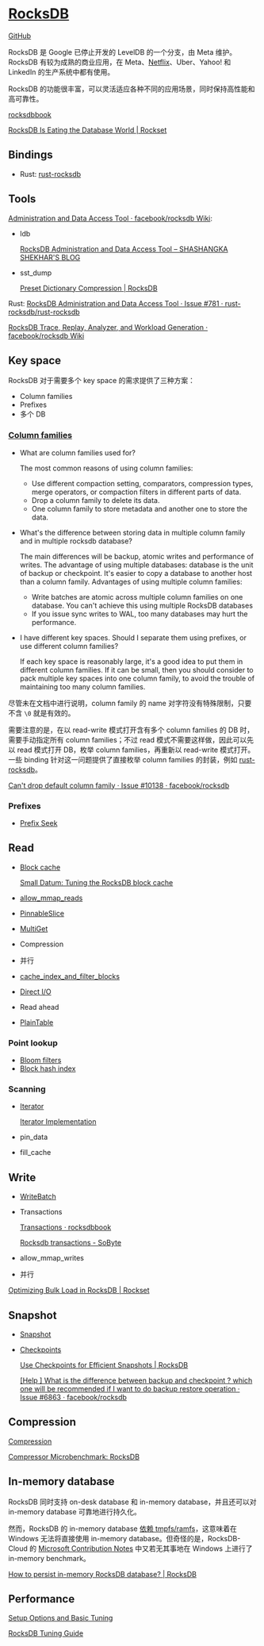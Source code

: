 # [RocksDB](http://rocksdb.org/)
[GitHub](https://github.com/facebook/rocksdb)

RocksDB 是 Google 已停止开发的 LevelDB 的一个分支，由 Meta 维护。RocksDB 有较为成熟的商业应用，在 Meta、[Netflix](https://netflixtechblog.com/application-data-caching-using-ssds-5bf25df851ef)、Uber、Yahoo! 和 LinkedIn 的生产系统中都有使用。

RocksDB 的功能很丰富，可以灵活适应各种不同的应用场景，同时保持高性能和高可靠性。

[rocksdbbook](https://zhangyuchi.gitbooks.io/rocksdbbook/content/Home.html)

[RocksDB Is Eating the Database World | Rockset](https://rockset.com/blog/rocksdb-is-eating-the-database-world/)

## Bindings
- Rust: [rust-rocksdb](https://github.com/rust-rocksdb/rust-rocksdb)

## Tools
[Administration and Data Access Tool · facebook/rocksdb Wiki](https://github.com/facebook/rocksdb/wiki/Administration-and-Data-Access-Tool):
- ldb

  [RocksDB Administration and Data Access Tool – SHASHANGKA SHEKHAR'S BLOG](https://shashangka.com/2020/06/26/rocksdb-administration-and-data-access-tool/)
- sst_dump

  [Preset Dictionary Compression | RocksDB](https://rocksdb.org/blog/2021/05/31/dictionary-compression.html)

Rust: [RocksDB Administration and Data Access Tool · Issue #781 · rust-rocksdb/rust-rocksdb](https://github.com/rust-rocksdb/rust-rocksdb/issues/781)

[RocksDB Trace, Replay, Analyzer, and Workload Generation · facebook/rocksdb Wiki](https://github.com/facebook/rocksdb/wiki/RocksDB-Trace%2C-Replay%2C-Analyzer%2C-and-Workload-Generation)

## Key space
RocksDB 对于需要多个 key space 的需求提供了三种方案：
- Column families
- Prefixes
- 多个 DB

### [Column families](https://github.com/facebook/rocksdb/wiki/Column-Families)
- What are column families used for?
  
  The most common reasons of using column families:
  - Use different compaction setting, comparators, compression types, merge operators, or compaction filters in different parts of data.
  - Drop a column family to delete its data.
  - One column family to store metadata and another one to store the data.

- What's the difference between storing data in multiple column family and in multiple rocksdb database?

  The main differences will be backup, atomic writes and performance of writes. The advantage of using multiple databases: database is the unit of backup or checkpoint. It's easier to copy a database to another host than a column family. Advantages of using multiple column families:
  - Write batches are atomic across multiple column families on one database. You can't achieve this using multiple RocksDB databases
  - If you issue sync writes to WAL, too many databases may hurt the performance.

- I have different key spaces. Should I separate them using prefixes, or use different column families?

  If each key space is reasonably large, it's a good idea to put them in different column families. If it can be small, then you should consider to pack multiple key spaces into one column family, to avoid the trouble of maintaining too many column families.

尽管未在文档中进行说明，column family 的 name 对字符没有特殊限制，只要不含 `\0` 就是有效的。

需要注意的是，在以 read-write 模式打开含有多个 column families 的 DB 时，需要手动指定所有 column families；不过 read 模式不需要这样做，因此可以先以 read 模式打开 DB，枚举 column families，再重新以 read-write 模式打开。一些 binding 针对这一问题提供了直接枚举 column families 的封装，例如 [rust-rocksdb](https://github.com/rust-rocksdb/rust-rocksdb/issues/608)。

[Can't drop default column family · Issue #10138 · facebook/rocksdb](https://github.com/facebook/rocksdb/issues/10138)

### Prefixes
- [Prefix Seek](https://github.com/facebook/rocksdb/wiki/Prefix-Seek)

## Read
- [Block cache](https://github.com/facebook/rocksdb/wiki/Block-Cache)

  [Small Datum: Tuning the RocksDB block cache](http://smalldatum.blogspot.com/2016/09/tuning-rocksdb-block-cache.html)
- [allow_mmap_reads](https://github.com/facebook/rocksdb/issues/507)
- [PinnableSlice](http://rocksdb.org/blog/2017/08/24/pinnableslice.html)
- [MultiGet](https://github.com/facebook/rocksdb/wiki/MultiGet-Performance)
- Compression
- 并行
- [cache_index_and_filter_blocks](https://groups.google.com/g/rocksdb/c/jMkcGQ0VZsY)
- [Direct I/O](https://github.com/facebook/rocksdb/wiki/Direct-IO)
- Read ahead
- [PlainTable](https://github.com/facebook/rocksdb/wiki/PlainTable-Format)

### Point lookup
- [Bloom filters](https://github.com/facebook/rocksdb/wiki/Setup-Options-and-Basic-Tuning#bloom-filters)
- [Block hash index](https://rocksdb.org/blog/2018/08/23/data-block-hash-index.html)

### Scanning
- [Iterator](https://github.com/facebook/rocksdb/wiki/Iterator)

  [Iterator Implementation](https://github.com/facebook/rocksdb/wiki/Iterator-Implementation)
- pin_data
- fill_cache

## Write
- [WriteBatch](https://github.com/facebook/rocksdb/wiki/Basic-Operations#atomic-updates)
- Transactions

  [Transactions · rocksdbbook](https://zhangyuchi.gitbooks.io/rocksdbbook/content/Transactions.html)

  [Rocksdb transactions - SoByte](https://www.sobyte.net/post/2022-01/rocksdb-tx/)
  
- allow_mmap_writes
- 并行

[Optimizing Bulk Load in RocksDB | Rockset](https://rockset.com/blog/optimizing-bulk-load-in-rocksdb/)

## Snapshot
- [Snapshot](https://github.com/facebook/rocksdb/wiki/Snapshot)
- [Checkpoints](https://github.com/facebook/rocksdb/wiki/Checkpoints)

  [Use Checkpoints for Efficient Snapshots | RocksDB](https://rocksdb.org/blog/2015/11/10/use-checkpoints-for-efficient-snapshots.html)

  [\[Help \] What is the difference between backup and checkpoint ? which one will be recommended if I want to do backup restore operation · Issue #6863 · facebook/rocksdb](https://github.com/facebook/rocksdb/issues/6863)

## Compression
[Compression](https://github.com/facebook/rocksdb/wiki/Compression)

[Compressor Microbenchmark: RocksDB](http://www.lmdb.tech/bench/inmem/compress/RocksDB/)

## In-memory database
RocksDB 同时支持 on-desk database 和 in-memory database，并且还可以对 in-memory database 可靠地进行持久化。

然而，RocksDB 的 in-memory database [依赖 tmpfs/ramfs](https://github.com/facebook/rocksdb/issues/618)，这意味着在 Windows 无法将直接使用 in-memory database。但奇怪的是，RocksDB-Cloud 的 [Microsoft Contribution Notes](https://github.com/rockset/rocksdb-cloud/blob/master/WINDOWS_PORT.md) 中又若无其事地在 Windows 上进行了 in-memory benchmark。

[How to persist in-memory RocksDB database? | RocksDB](http://rocksdb.org/blog/2014/03/27/how-to-persist-in-memory-rocksdb-database.html)

## Performance
[Setup Options and Basic Tuning](https://github.com/facebook/rocksdb/wiki/Setup-Options-and-Basic-Tuning)

[RocksDB Tuning Guide](https://github.com/facebook/rocksdb/wiki/RocksDB-Tuning-Guide)
